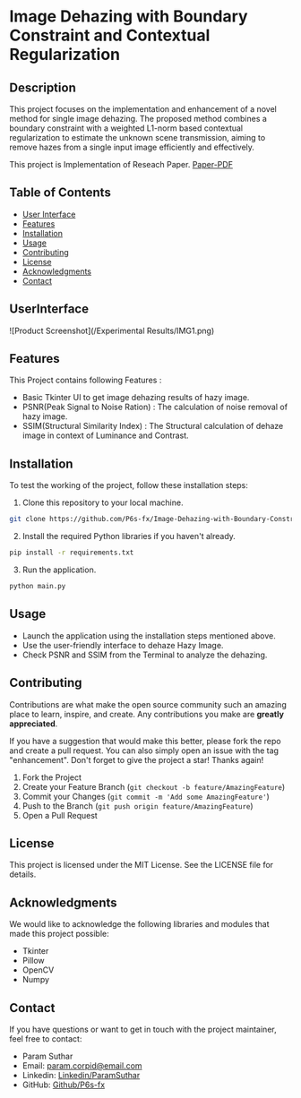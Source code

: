 # Image Dehazing with Boundary Constraint and Contextual Regularization

## Description

This project focuses on the implementation and enhancement of a novel method for single image dehazing. The proposed method combines a boundary constraint with a weighted L1-norm based contextual regularization to estimate the unknown scene transmission, aiming to remove hazes from a single input image efficiently and effectively.

This project is Implementation of Reseach Paper.  [Paper-PDF](/Documents/Implemented_Research_Paper.pdf)

## Table of Contents

- [User Interface](#UserInterface)
- [Features](#features)
- [Installation](#installation)
- [Usage](#usage)
- [Contributing](#contributing)
- [License](#license)
- [Acknowledgments](#acknowledgments)
- [Contact](#contact)

## UserInterface

![Product Screenshot](/Experimental Results/IMG1.png)

## Features

This Project contains following Features :

- Basic Tkinter UI to get image dehazing results of hazy image.
- PSNR(Peak Signal to Noise Ration) : The calculation of noise removal of hazy image.
- SSIM(Structural Similarity Index) : The Structural calculation of dehaze image in context of Luminance and Contrast.

## Installation

To test the working of the project, follow these installation steps:

1. Clone this repository to your local machine.

```bash
git clone https://github.com/P6s-fx/Image-Dehazing-with-Boundary-Constraint-and-Contextual-Regularization.git
```
2. Install the required Python libraries if you haven't already.
```bash
pip install -r requirements.txt
```

3. Run the application.
```bash
python main.py
```

## Usage
- Launch the application using the installation steps mentioned above.
- Use the user-friendly interface to dehaze Hazy Image.
- Check PSNR and SSIM from the Terminal to analyze the dehazing. 

## Contributing
Contributions are what make the open source community such an amazing place to learn, inspire, and create. Any contributions you make are **greatly appreciated**.

If you have a suggestion that would make this better, please fork the repo and create a pull request. You can also simply open an issue with the tag "enhancement".
Don't forget to give the project a star! Thanks again!

1. Fork the Project
2. Create your Feature Branch (`git checkout -b feature/AmazingFeature`)
3. Commit your Changes (`git commit -m 'Add some AmazingFeature'`)
4. Push to the Branch (`git push origin feature/AmazingFeature`)
5. Open a Pull Request

## License
This project is licensed under the MIT License. See the LICENSE file for details.

## Acknowledgments
We would like to acknowledge the following libraries and modules that made this project possible:

- Tkinter
- Pillow
- OpenCV
- Numpy

## Contact
If you have questions or want to get in touch with the project maintainer, feel free to contact:
- Param Suthar
- Email: param.corpid@email.com
- Linkedin: [Linkedin/ParamSuthar](https://www.linkedin.com/in/paramsuthar)
- GitHub: [Github/P6s-fx](https://github.com/P6s-fx)
